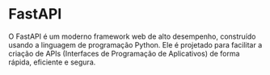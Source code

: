 # FastAPI
O FastAPI é um moderno framework web de alto desempenho, construído usando a linguagem de programação Python. Ele é projetado para facilitar a criação de APIs (Interfaces de Programação de Aplicativos) de forma rápida, eficiente e segura.
